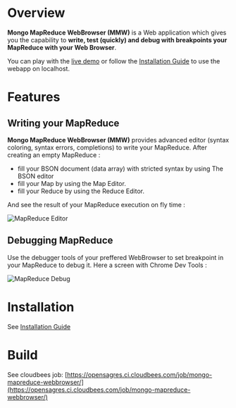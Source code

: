 # Overview

**Mongo MapReduce WebBrowser (MMW)** is a Web application which gives you the capability to **write, test (quickly) and debug with breakpoints 
your MapReduce with your Web Browser**.

You can play with the  [live demo](http://mongo-mapreduce-webbrowser.opensagres.cloudbees.net/) or follow the [Installation Guide](https://github.com/angelozerr/mongo-mapreduce-webbrowser/wiki/Installation-Guide) to use the webapp on localhost.

# Features

## Writing your MapReduce

**Mongo MapReduce WebBrowser (MMW)** provides advanced editor (syntax coloring, syntax errors, completions)
to write your MapReduce. After creating an empty MapReduce : 

 * fill your BSON document (data array) with stricted syntax by using The BSON editor 
 * fill your Map by using the Map Editor.
 * fill your Reduce by using the Reduce Editor.


And see the result of your MapReduce execution on fly time : 

![MapReduce Editor](https://github.com/angelozerr/mongo-mapreduce-webbrowser/wiki/images/Count_Tags_Editor.png)

## Debugging MapReduce

Use the debugger tools of your preffered WebBrowser to set breakpoint in your MapReduce to debug it. 
Here a screen with Chrome Dev Tools : 

![MapReduce Debug](https://github.com/angelozerr/mongo-mapreduce-webbrowser/wiki/images/Count_Tags_Debug.png)

# Installation

See [Installation Guide](https://github.com/angelozerr/mongo-mapreduce-webbrowser/wiki/Installation-Guide)

# Build

See cloudbees job: [https://opensagres.ci.cloudbees.com/job/mongo-mapreduce-webbrowser/](https://opensagres.ci.cloudbees.com/job/mongo-mapreduce-webbrowser/)
